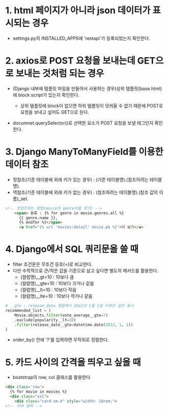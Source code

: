 # 1. html 페이지가 아니라 json 데이터가 표시되는 경우

- settings.py의 INSTALLED_APPS에 'restapi'가 등록되었는지 확인한다.

# 2. axios로 POST 요청을 보내는데 GET으로 보내는 것처럼 되는 경우

- (Django 내부에 템플릿 파일을 만들어서 사용하는 경우)상위 템플릿(base.html)에 block script가 있는지 확인한다.
  - 상위 템플릿에 block이 없으면 하위 템플릿이 덧씌울 수 없기 때문에 POST로 요청을 보내고 싶어도 GET으로 된다.

- documnet.querySelector()로 선택한 요소가 POST 요청을 보낼 태그인지 확인한다.

# 3. Django ManyToManyField를 이용한 데이터 참조

- 정참조(기준 테이블에 외래 키가 있는 경우) : (기준 테이블명).(참조하려는 테이블명).
- 역참조(기준 테이블에 외래 키가 없는 경우) : (참조하려는 테이블명).(참조 값의 이름)_set.

```html
<!-- 정참조하는 방법(movie의 genre이름 찾기) -->
    <span> 분류 : {% for genre in movie.genres.all %}
      {{ genre.name }}, 
      {% endfor %}</span>
      <a href="{% url 'movies:detail' movie.pk %}">더 보기</a>
```

# 4. Django에서 SQL 쿼리문을 쓸 때

- filter 조건문은 무조건 등호(=)로 비교한다.
- 다만 수학적으로 큰/작은 값을 기준으로 삼고 싶다면 별도의 메서드를 활용한다.
  - (컬럼명)__gt=10 : 10보다 큼
  - (컬럼명)__gte=10 : 10보다 크거나 같음
  - (컬럼명)__lt=10 : 10보다 작음
  - (컬럼명)__lte=10 : 10보다 작거나 같음

```python
# __gte : release_date 컬럼에서 2012년 1월 1일 이후인 값만 표시
recommended_list = (
    Movie.objects.filter(vote_average__gte=7)
    .exclude(popularity__lt=20)
    .filter(release_date__gte=datetime.date(2012, 1, 1))
)
```

- order_by() 안에 '?'를 입력하면 무작위로 정렬한다.

# 5. 카드 사이의 간격을 띄우고 싶을 때

- bootstrap의 row, col 클래스를 활용한다.
  
```html
<div class='row'>
  {% for movie in movies %}
  <div class="col">
    <div class="card-sm-4" style="width: 18rem;">
<!-- 이하 생략 -->
```